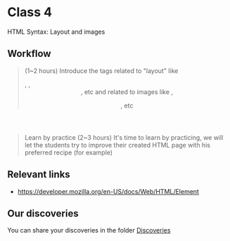 # Class 4

HTML Syntax: Layout and images

## Workflow

> <Layout Tags> (1~2 hours)
Introduce the tags related to "layout" like <div>, <span>, <header>, etc and related to images like <img>, <figure>, etc

> Learn by practice (2~3 hours)
It's time to learn by practicing, we will let the students try to improve their created HTML page with his preferred recipe (for example)

## Relevant links

- https://developer.mozilla.org/en-US/docs/Web/HTML/Element

## Our discoveries

You can share your discoveries in the folder [Discoveries](https://github.com/felipez3r0/openclasses/Examples/Classes/Class04/Discoveries)
